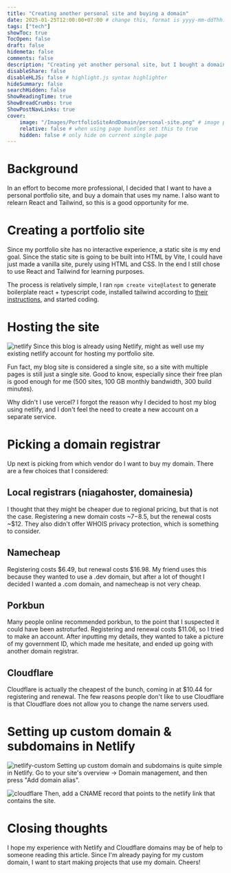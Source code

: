 ```yaml
---
title: "Creating another personal site and buying a domain"
date: 2025-01-25T12:00:00+07:00 # change this, format is yyyy-mm-ddThh:mm:ssZhh:hh
tags: ["tech"]
showToc: true
TocOpen: false
draft: false
hidemeta: false
comments: false
description: "Creating yet another personal site, but I bought a domain to be more professional."
disableShare: false
disableHLJS: false # highlight.js syntax highlighter
hideSummary: false
searchHidden: false
ShowReadingTime: true
ShowBreadCrumbs: true
ShowPostNavLinks: true
cover:
    image: "/Images/PortfolioSiteAndDomain/personal-site.png" # image path/url
    relative: false # when using page bundles set this to true
    hidden: false # only hide on current single page
---
```

# Background
In an effort to become more professional, I decided that I want to have a personal portfolio site, and buy a domain that uses my name. I also want to relearn React and Tailwind, so this is a good opportunity for me.

# Creating a portfolio site
Since my portfolio site has no interactive experience, a static site is my end goal. Since the static site is going to be built into HTML by Vite, I could have just made a vanilla site, purely using HTML and CSS. In the end I still chose to use React and Tailwind for learning purposes.

The process is relatively simple, I ran `npm create vite@latest` to generate boilerplate react + typescript code, installed tailwind according to [their instructions](https://tailwindcss.com/docs/installation/using-vite), and started coding.

# Hosting the site
![netlify](/Images/PortfolioSiteAndDomain/netlify.png)
Since this blog is already using Netlify, might as well use my existing netlify account for hosting my portfolio site.

Fun fact, my blog site is considered a single site, so a site with multiple pages is still just a single site. Good to know, especially since their free plan is good enough for me (500 sites, 100 GB monthly bandwidth, 300 build minutes).

Why didn't I use vercel? I forgot the reason why I decided to host my blog using netlify, and I don't feel the need to create a new account on a separate service.

# Picking a domain registrar
Up next is picking from which vendor do I want to buy my domain. There are a few choices that I considered:

## Local registrars (niagahoster, domainesia)
I thought that they might be cheaper due to regional pricing, but that is not the case. Registering a new domain costs ~$7-$8.5, but the renewal costs ~$12. They also didn't offer WHOIS privacy protection, which is something to consider.

## Namecheap
Registering costs $6.49, but renewal costs $16.98. My friend uses this because they wanted to use a .dev domain, but after a lot of thought I decided I wanted a .com domain, and namecheap is not very cheap.

## Porkbun
Many people online recommended porkbun, to the point that I suspected it could have been astroturfed. Registering and renewal costs $11.06, so I tried to make an account. After inputting my details, they wanted to take a picture of my government ID, which made me hesitate, and ended up going with another domain registrar.

## Cloudflare
Cloudflare is actually the cheapest of the bunch, coming in at $10.44 for registering and renewal. The few reasons people don't like to use Cloudflare is that Cloudflare does not allow you to change the name servers used.

# Setting up custom domain & subdomains in Netlify
![netlify-custom](/Images/PortfolioSiteAndDomain/netlify-custom-domain.png)
Setting up custom domain and subdomains is quite simple in Netlify. Go to your site's overview -> Domain management, and then press "Add domain alias".

![cloudflare](/Images/PortfolioSiteAndDomain/cloudflare.png)
Then, add a CNAME record that points to the netlify link that contains the site.

# Closing thoughts
I hope my experience with Netlify and Cloudflare domains may be of help to someone reading this article. Since I'm already paying for my custom domain, I want to start making projects that use my domain. Cheers!
